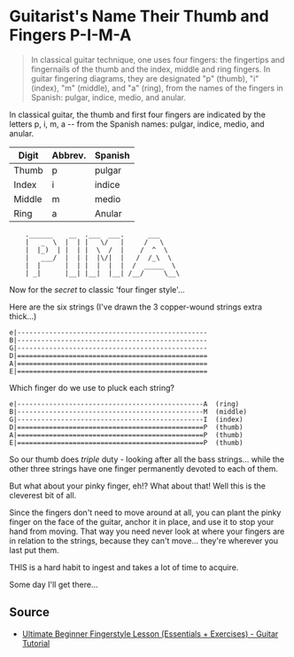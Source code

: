﻿# Guitarist's Name Their Thumb and Fingers P-I-M-A

> In classical guitar technique, one uses four fingers: the fingertips and fingernails of the thumb and the index, middle and ring fingers. In guitar fingering diagrams, they are designated "p" (thumb), "i" (index), "m" (middle), and "a" (ring), from the names of the fingers in Spanish: pulgar, indice, medio, and anular.

In classical guitar, the thumb and first four fingers are indicated by the letters p, i, m, a -- from the Spanish names: pulgar, indice, medio, and anular.

|Digit|Abbrev.|Spanish|
|-----|-------|-------|
|Thumb|p|pulgar|
|Index|i|indice|
|Middle|m|medio|
|Ring|a|Anular|

        .______    __  .___  ___.      ___
        |   _  \  |  | |   \/   |     /   \
        |  |_)  | |  | |  \  /  |    /  ^  \
        |   ___/  |  | |  |\/|  |   /  /_\  \
        |  |      |  | |  |  |  |  /  _____  \
        | _|      |__| |__|  |__| /__/     \__\

Now for the *secret* to classic 'four finger style'...

Here are the six strings (I've drawn the 3 copper-wound strings extra thick...)

    e|------------------------------------------------
    B|------------------------------------------------
    G|------------------------------------------------
    D|================================================
    A|================================================
    E|================================================

Which finger do we use to pluck each string?

    e|-----------------------------------------------A  (ring)
    B|-----------------------------------------------M  (middle)
    G|-----------------------------------------------I  (index)
    D|===============================================P  (thumb)
    A|===============================================P  (thumb)
    E|===============================================P  (thumb)

So our thumb does *triple* duty - looking after all the bass strings... while the other three strings have one finger permanently devoted to each of them.

But what about your pinky finger, eh!? What about that! Well this is the cleverest bit of all.

Since the fingers don't need to move around at all, you can plant the pinky finger on the face of the guitar, anchor it in place, and use it to stop your hand from moving. That way you need never look at where your fingers are in relation to the strings, because they can't move... they're wherever you last put them.

THIS is a hard habit to ingest and takes a lot of time to acquire.

Some day I'll get there...

## Source

 * [Ultimate Beginner Fingerstyle Lesson (Essentials + Exercises) - Guitar Tutorial](https://www.youtube.com/watch?v=8UU4yMkDdBw)
